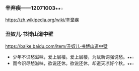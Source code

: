 ### 辛弃疾——12071003`★★☆`
https://zh.wikipedia.org/wiki/辛棄疾

### 丑奴儿·书博山道中壁
https://baike.baidu.com/item/丑奴儿·书博山道中壁
* 少年不识愁滋味，爱上层楼。爱上层楼，为赋新词强说愁。`★★☆`
* 而今识尽愁滋味，欲说还休。欲说还休，却道天凉好个秋。`★★☆`
